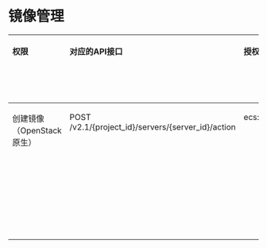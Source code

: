# 镜像管理<a name="ecs_06_0006"></a>

<a name="table326212151339"></a>
<table><thead align="left"><tr id="row3262101519333"><th class="cellrowborder" valign="top" width="10.94%" id="mcps1.1.9.1.1"><p id="p1959712364512"><a name="p1959712364512"></a><a name="p1959712364512"></a>权限</p>
</th>
<th class="cellrowborder" valign="top" width="15.620000000000001%" id="mcps1.1.9.1.2"><p id="p8402164419019"><a name="p8402164419019"></a><a name="p8402164419019"></a>对应的API接口</p>
</th>
<th class="cellrowborder" valign="top" width="18.57%" id="mcps1.1.9.1.3"><p id="p2040214445018"><a name="p2040214445018"></a><a name="p2040214445018"></a>授权项（Action）</p>
</th>
<th class="cellrowborder" valign="top" width="15.8%" id="mcps1.1.9.1.4"><p id="p22519318453"><a name="p22519318453"></a><a name="p22519318453"></a>依赖的授权项</p>
</th>
<th class="cellrowborder" valign="top" width="9.24%" id="mcps1.1.9.1.5"><p id="p84029445019"><a name="p84029445019"></a><a name="p84029445019"></a>IAM项目</p>
<p id="p12578131324712"><a name="p12578131324712"></a><a name="p12578131324712"></a>(Project)</p>
</th>
<th class="cellrowborder" valign="top" width="15.36%" id="mcps1.1.9.1.6"><p id="p1999212348459"><a name="p1999212348459"></a><a name="p1999212348459"></a>企业项目</p>
<p id="p1026502118478"><a name="p1026502118478"></a><a name="p1026502118478"></a>(Enterprise Project)</p>
</th>
<th class="cellrowborder" valign="top" width="6.94%" id="mcps1.1.9.1.7"><p id="p1822844816271"><a name="p1822844816271"></a><a name="p1822844816271"></a>实例授权</p>
</th>
<th class="cellrowborder" valign="top" width="7.53%" id="mcps1.1.9.1.8"><p id="p371185002711"><a name="p371185002711"></a><a name="p371185002711"></a>标签授权</p>
</th>
</tr>
</thead>
<tbody><tr id="row1426217152337"><td class="cellrowborder" valign="top" width="10.94%" headers="mcps1.1.9.1.1 "><p id="p18528333846"><a name="p18528333846"></a><a name="p18528333846"></a>创建镜像（OpenStack原生）</p>
</td>
<td class="cellrowborder" valign="top" width="15.620000000000001%" headers="mcps1.1.9.1.2 "><p id="p7567412418"><a name="p7567412418"></a><a name="p7567412418"></a>POST /v2.1/{project_id}/servers/{server_id}/action</p>
</td>
<td class="cellrowborder" valign="top" width="18.57%" headers="mcps1.1.9.1.3 "><p id="p4257120191310"><a name="p4257120191310"></a><a name="p4257120191310"></a>ecs:servers:createImage</p>
</td>
<td class="cellrowborder" valign="top" width="15.8%" headers="mcps1.1.9.1.4 "><p id="p1276762117130"><a name="p1276762117130"></a><a name="p1276762117130"></a>evs:volumes:get</p>
<p id="p144261522151314"><a name="p144261522151314"></a><a name="p144261522151314"></a>evs:snapshots:create</p>
<p id="p51562311311"><a name="p51562311311"></a><a name="p51562311311"></a>ims:images:create</p>
<p id="p176925234135"><a name="p176925234135"></a><a name="p176925234135"></a>ims:images:get</p>
<p id="p143671624131317"><a name="p143671624131317"></a><a name="p143671624131317"></a>ims:images:list</p>
<p id="p4787132561319"><a name="p4787132561319"></a><a name="p4787132561319"></a>ims:images:update</p>
<p id="p10778152613131"><a name="p10778152613131"></a><a name="p10778152613131"></a>ims:images:delete</p>
</td>
<td class="cellrowborder" valign="top" width="9.24%" headers="mcps1.1.9.1.5 "><p id="p57081518165916"><a name="p57081518165916"></a><a name="p57081518165916"></a>√</p>
</td>
<td class="cellrowborder" valign="top" width="15.36%" headers="mcps1.1.9.1.6 "><p id="p9708718185916"><a name="p9708718185916"></a><a name="p9708718185916"></a>×</p>
</td>
<td class="cellrowborder" valign="top" width="6.94%" headers="mcps1.1.9.1.7 "><p id="p1722819484272"><a name="p1722819484272"></a><a name="p1722819484272"></a>×</p>
</td>
<td class="cellrowborder" valign="top" width="7.53%" headers="mcps1.1.9.1.8 "><p id="p87111250182719"><a name="p87111250182719"></a><a name="p87111250182719"></a>×</p>
</td>
</tr>
</tbody>
</table>

